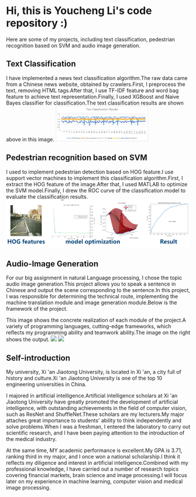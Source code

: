 # Hi, this is Youcheng Li's code repository :)

Here are some of my projects, including text classification, pedestrian recognition based on SVM and audio image generation.

## Text Classification
I have implemented a news text classification algorithm.The raw data came from a Chinese news website, obtained by crawlers.First, I preprocess the text, removing HTML tags.After that, I use TF-IDF feature and word bag feature to achieve text representation.Finally, I used XGBoost and Naive Bayes classifier for classification.The text classification results are shown above in this image.
<img src="img/text_classification.png" width = "50%">

## Pedestrian recognition based on SVM
I used to implement pedestrian detection based on HOG feature.I use support vector machines to implement this classification algorithm.First, I extract the HOG feature of the image.After that, I used MATLAB to optimize the SVM model.Finally, I drew the ROC curve of the classification model to evaluate the classification results.
<img src="img/svm.png">
## Audio-Image Generation
For our big assignment in natural Language processing, I chose the topic audio image generation.This project allows you to speak a sentence in Chinese and output the scene corresponding to the sentence.In this project, I was responsible for determining the technical route, implementing the machine translation module and image generation module.Below is the framework of the project.

This image shows the concrete realization of each module of the project.A variety of programming languages, cutting-edge frameworks, which reflects my programming ability and teamwork ability.The image on the right shows the output.
<img src="img/audio_image_generation.png">
<img src="img/audio_image_generation_result.png">
## Self-introduction

My university, Xi 'an Jiaotong University, is located in Xi 'an, a city full of history and culture.Xi 'an Jiaotong University is one of the top 10 engineering universities in China.

I majored in artificial intelligence.Artificial intelligence scholars at Xi 'an Jiaotong University have greatly promoted the development of artificial intelligence, with outstanding achievements in the field of computer vision, such as ResNet and ShuffleNet.These scholars are my lecturers.My major attaches great importance to students' ability to think independently and solve problems.When I was a freshman, I entered the laboratory to carry out scientific research, and I have been paying attention to the introduction of the medical industry.

At the same time, MY academic performance is excellent.My GPA is 3.71, ranking third in my major, and I once won a national scholarship.I think it reflects my diligence and interest in artificial intelligence.Combined with my professional knowledge, I have carried out a number of research topics covering financial markets, brain science and image processing.I will focus later on my experience in machine learning, computer vision and medical image processing.
